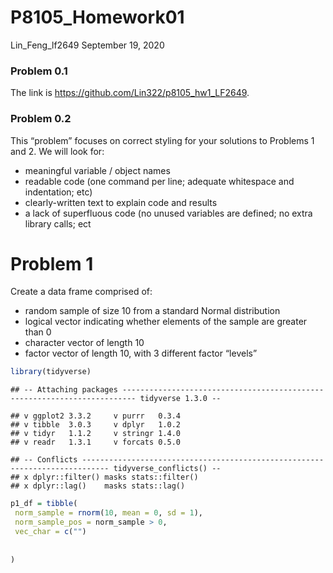 P8105\_Homework01
================
Lin\_Feng\_lf2649
September 19, 2020

### Problem 0.1

The link is <https://github.com/Lin322/p8105_hw1_LF2649>.

### Problem 0.2

This “problem” focuses on correct styling for your solutions to Problems 1 and 2. We will look for:

-   meaningful variable / object names
-   readable code (one command per line; adequate whitespace and indentation; etc)
-   clearly-written text to explain code and results
-   a lack of superfluous code (no unused variables are defined; no extra library calls; ect

Problem 1
=========

Create a data frame comprised of:

-   random sample of size 10 from a standard Normal distribution
-   logical vector indicating whether elements of the sample are greater than 0
-   character vector of length 10
-   factor vector of length 10, with 3 different factor “levels”

``` r
library(tidyverse)
```

    ## -- Attaching packages ------------------------------------------------------------------------- tidyverse 1.3.0 --

    ## v ggplot2 3.3.2     v purrr   0.3.4
    ## v tibble  3.0.3     v dplyr   1.0.2
    ## v tidyr   1.1.2     v stringr 1.4.0
    ## v readr   1.3.1     v forcats 0.5.0

    ## -- Conflicts ---------------------------------------------------------------------------- tidyverse_conflicts() --
    ## x dplyr::filter() masks stats::filter()
    ## x dplyr::lag()    masks stats::lag()

``` r
p1_df = tibble(
 norm_sample = rnorm(10, mean = 0, sd = 1),
 norm_sample_pos = norm_sample > 0,
 vec_char = c("")
  
  
)
```
